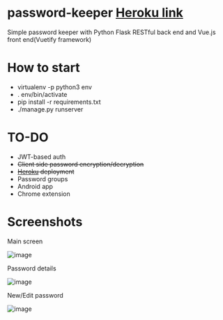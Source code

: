 # password-keeper [Heroku link](https://flask-vuejs-password-keeper.herokuapp.com/)

Simple password keeper with Python Flask RESTful back end and Vue.js front end(Vuetify framework)

# How to start

* virtualenv -p python3 env
* . env/bin/activate
* pip install -r requirements.txt
* ./manage.py runserver

# TO-DO

* JWT-based auth
* ~~Client side password encryption/decryption~~
* ~~[Heroku](https://flask-vuejs-password-keeper.herokuapp.com/) deployment~~
* Password groups
* Android app
* Chrome extension

# Screenshots

Main screen

![image](https://user-images.githubusercontent.com/13254668/64564345-03749480-d35a-11e9-95ed-604378701201.png)


Password details

![image](https://user-images.githubusercontent.com/13254668/64564372-11c2b080-d35a-11e9-8a32-dbc8e49a551c.png)


New/Edit password

![image](https://user-images.githubusercontent.com/13254668/64564399-1e470900-d35a-11e9-8560-9f5de7e4daf2.png)
